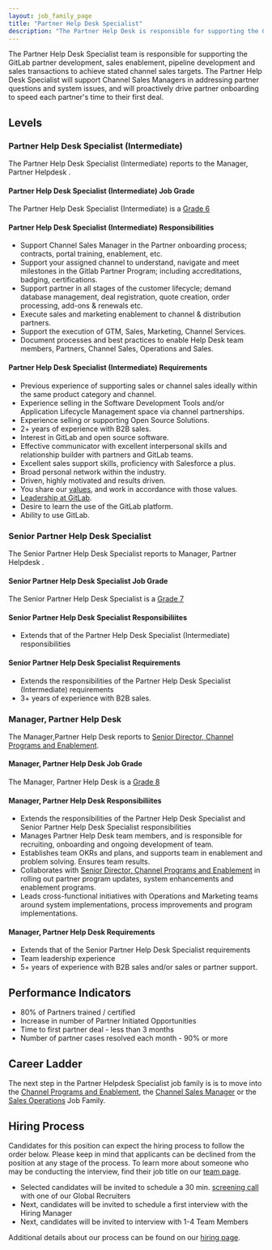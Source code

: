 ```yaml
---
layout: job_family_page
title: "Partner Help Desk Specialist"
description: "The Partner Help Desk is responsible for supporting the GitLab partner development, sales enablement, pipeline development and sales transactions. "
---
```


The Partner Help Desk Specialist team is responsible for supporting the GitLab partner development, sales enablement, pipeline development and sales transactions to achieve stated channel sales targets.  The Partner Help Desk Specialist will support Channel Sales Managers in addressing partner questions and system issues, and will proactively drive partner onboarding to speed each partner's time to their first deal.

## Levels

### Partner Help Desk Specialist (Intermediate)

The Partner Help Desk Specialist (Intermediate) reports to the Manager, Partner Helpdesk .

#### Partner Help Desk Specialist (Intermediate) Job Grade

The Partner Help Desk Specialist (Intermediate) is a [Grade 6](/handbook/total-rewards/compensation/compensation-calculator/#gitlab-job-grades)

#### Partner Help Desk Specialist (Intermediate) Responsibilities

* Support Channel Sales Manager in the Partner onboarding process; contracts, portal training, enablement, etc.
* Support your assigned channel to understand, navigate and meet milestones in the Gitlab Partner Program; including accreditations, badging, certifications.
* Support partner in all stages of the customer lifecycle; demand database management, deal registration, quote creation, order processing, add-ons & renewals etc.
* Execute sales and marketing enablement to channel & distribution partners.
* Support the execution of GTM, Sales, Marketing, Channel Services.
* Document processes and best practices to enable Help Desk team members, Partners, Channel Sales, Operations and Sales.

#### Partner Help Desk Specialist (Intermediate) Requirements

* Previous experience of supporting sales or channel sales ideally within the same product category and channel.
* Experience selling in the Software Development Tools and/or Application Lifecycle Management space via channel partnerships.
* Experience selling or supporting Open Source Solutions.
* 2+ years of experience with B2B sales.
* Interest in GitLab and open source software.
* Effective communicator with excellent interpersonal skills and relationship builder with partners and GitLab teams.
* Excellent sales support skills, proficiency with Salesforce a plus.
* Broad personal network within the industry.
* Driven, highly motivated and results driven.
* You share our [values](/handbook/values/), and work in accordance with those values.
* [Leadership at GitLab](/handbook/leadership/).
* Desire to learn the use of the GitLab platform.
* Ability to use GitLab.


### Senior Partner Help Desk Specialist

The Senior Partner Help Desk Specialist reports to Manager, Partner Helpdesk .

#### Senior Partner Help Desk Specialist Job Grade

The Senior Partner Help Desk Specialist is a [Grade 7](/handbook/total-rewards/compensation/compensation-calculator/#gitlab-job-grades)

#### Senior Partner Help Desk Specialist Responsibiliites

* Extends that of the Partner Help Desk Specialist (Intermediate) responsibilities

#### Senior Partner Help Desk Specialist Requirements

* Extends the responsibilities of the Partner Help Desk Specialist (Intermediate) requirements
* 3+ years of experience with B2B sales.


### Manager, Partner Help Desk 

The Manager,Partner Help Desk reports to [Senior Director, Channel Programs and Enablement](/job-families/sales/director-channel-programs-and-enablement/).

#### Manager, Partner Help Desk  Job Grade

The Manager, Partner Help Desk is a [Grade 8](/handbook/total-rewards/compensation/compensation-calculator/#gitlab-job-grades)

#### Manager, Partner Help Desk Responsibiliites

* Extends the responsibilities of the Partner Help Desk Specialist and Senior Partner Help Desk Specialist responsibilities
* Manages  Partner Help Desk team members, and is responsible for recruiting, onboarding and ongoing development of team.  
* Establishes team OKRs and plans, and supports team in enablement and problem solving.  Ensures team results.
* Collaborates with [Senior Director, Channel Programs and Enablement](/job-families/sales/director-channel-programs-and-enablement/) in rolling out partner program updates, system enhancements and enablement programs. 
* Leads cross-functional initiatives with Operations and Marketing teams around system implementations, process improvements and program implementations.

#### Manager, Partner Help Desk Requirements

* Extends that of the Senior Partner Help Desk Specialist requirements
* Team leadership experience 
* 5+ years of experience with B2B sales and/or sales or partner support.

## Performance Indicators
* 80% of Partners trained / certified
* Increase in number of Partner Initiated Opportunities
* Time to first partner deal - less than 3 months
* Number of partner cases resolved each month - 90% or more

## Career Ladder

The next step in the Partner Helpdesk Specialist job family is is to move into the [Channel Programs and Enablement](https://about.gitlab.com/job-families/sales/director-channel-programs-and-enablement/), the [Channel Sales Manager](https://about.gitlab.com/job-families/sales/channel-sales-manager/) or the [Sales Operations](https://about.gitlab.com/job-families/sales/sales-operations/) Job Family.

## Hiring Process

Candidates for this position can expect the hiring process to follow the order below. Please keep in mind that applicants can be declined from the position at any stage of the process. To learn more about someone who may be conducting the interview, find their job title on our [team page](/company/team).

- Selected candidates will be invited to schedule a 30 min. [screening call](/handbook/hiring/interviewing/#screening-call) with one of our Global Recruiters
- Next, candidates will be invited to schedule a first interview with the Hiring Manager
- Next, candidates will be invited to interview with 1-4 Team Members

Additional details about our process can be found on our [hiring page](/handbook/hiring).
